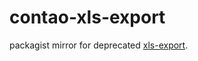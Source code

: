 # contao-xls-export
packagist mirror for deprecated [xls-export](https://contao.org/en/extension-list/view/xls_export.html).
